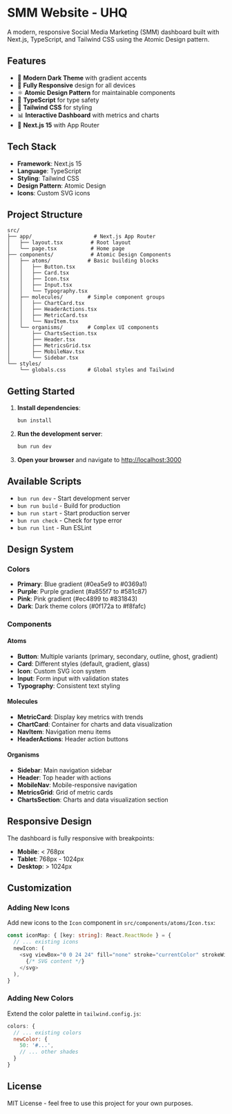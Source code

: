 # SMM Website - UHQ

A modern, responsive Social Media Marketing (SMM) dashboard built with Next.js, TypeScript, and Tailwind CSS using the Atomic Design pattern.

## Features

- 🎨 **Modern Dark Theme** with gradient accents
- 📱 **Fully Responsive** design for all devices
- ⚛️ **Atomic Design Pattern** for maintainable components
- 🎯 **TypeScript** for type safety
- 🎨 **Tailwind CSS** for styling
- 📊 **Interactive Dashboard** with metrics and charts
- 🚀 **Next.js 15** with App Router

## Tech Stack

- **Framework**: Next.js 15
- **Language**: TypeScript
- **Styling**: Tailwind CSS
- **Design Pattern**: Atomic Design
- **Icons**: Custom SVG icons

## Project Structure

```
src/
├── app/                    # Next.js App Router
│   ├── layout.tsx         # Root layout
│   └── page.tsx           # Home page
├── components/            # Atomic Design Components
│   ├── atoms/            # Basic building blocks
│   │   ├── Button.tsx
│   │   ├── Card.tsx
│   │   ├── Icon.tsx
│   │   ├── Input.tsx
│   │   └── Typography.tsx
│   ├── molecules/        # Simple component groups
│   │   ├── ChartCard.tsx
│   │   ├── HeaderActions.tsx
│   │   ├── MetricCard.tsx
│   │   └── NavItem.tsx
│   └── organisms/        # Complex UI components
│       ├── ChartsSection.tsx
│       ├── Header.tsx
│       ├── MetricsGrid.tsx
│       ├── MobileNav.tsx
│       └── Sidebar.tsx
└── styles/
    └── globals.css       # Global styles and Tailwind
```

## Getting Started

1. **Install dependencies**:

   ```bash
   bun install
   ```

2. **Run the development server**:

   ```bash
   bun run dev
   ```

3. **Open your browser** and navigate to [http://localhost:3000](http://localhost:3000)

## Available Scripts

- `bun run dev` - Start development server
- `bun run build` - Build for production
- `bun run start` - Start production server
- `bun run check` - Check for type error
- `bun run lint` - Run ESLint

## Design System

### Colors

- **Primary**: Blue gradient (#0ea5e9 to #0369a1)
- **Purple**: Purple gradient (#a855f7 to #581c87)
- **Pink**: Pink gradient (#ec4899 to #831843)
- **Dark**: Dark theme colors (#0f172a to #f8fafc)

### Components

#### Atoms

- **Button**: Multiple variants (primary, secondary, outline, ghost, gradient)
- **Card**: Different styles (default, gradient, glass)
- **Icon**: Custom SVG icon system
- **Input**: Form input with validation states
- **Typography**: Consistent text styling

#### Molecules

- **MetricCard**: Display key metrics with trends
- **ChartCard**: Container for charts and data visualization
- **NavItem**: Navigation menu items
- **HeaderActions**: Header action buttons

#### Organisms

- **Sidebar**: Main navigation sidebar
- **Header**: Top header with actions
- **MobileNav**: Mobile-responsive navigation
- **MetricsGrid**: Grid of metric cards
- **ChartsSection**: Charts and data visualization section

## Responsive Design

The dashboard is fully responsive with breakpoints:

- **Mobile**: < 768px
- **Tablet**: 768px - 1024px
- **Desktop**: > 1024px

## Customization

### Adding New Icons

Add new icons to the `Icon` component in `src/components/atoms/Icon.tsx`:

```typescript
const iconMap: { [key: string]: React.ReactNode } = {
  // ... existing icons
  newIcon: (
    <svg viewBox="0 0 24 24" fill="none" stroke="currentColor" strokeWidth="2">
      {/* SVG content */}
    </svg>
  ),
}
```

### Adding New Colors

Extend the color palette in `tailwind.config.js`:

```javascript
colors: {
  // ... existing colors
  newColor: {
    50: '#...',
    // ... other shades
  }
}
```

## License

MIT License - feel free to use this project for your own purposes.

